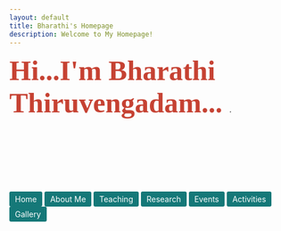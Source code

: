 ```yaml
---
layout: default
title: Bharathi's Homepage
description: Welcome to My Homepage!
---
```





<span style="font-size: 50px; color: #c64233; font-family: 'Dancing Script', cursive;"> <b> Hi...I'm Bharathi Thiruvengadam...</b> </span>.

<br/><br/><br/> <br/><br/><br/>


<a href="index" class="btn" style="display: inline-block; padding: 5px 10px; background-color: #157878; color: white; text-decoration: none; border-radius: 3px;">Home</a>  <a href="about" class="btn" style="display: inline-block; padding: 5px 10px; background-color: #157878; color: white; text-decoration: none; border-radius: 3px;">About Me</a> <a href="teaching" class="btn" style="display: inline-block; padding: 5px 10px; background-color: #157878; color: white; text-decoration: none; border-radius: 3px;">Teaching</a>  <a href="research" class="btn" style="display: inline-block; padding: 5px 10px; background-color: #157878; color: white; text-decoration: none; border-radius: 3px;">Research</a>  <a href="event" class="btn" style="display: inline-block; padding: 5px 10px; background-color: #157878; color: white; text-decoration: none; border-radius: 3px;">Events</a>  <a href="activities" class="btn" style="display: inline-block; padding: 5px 10px; background-color: #157878; color: white; text-decoration: none; border-radius: 3px;">Activities</a> <a href="gallery" class="btn" style="display: inline-block; padding: 5px 10px; background-color: #157878; color: white; text-decoration: none; border-radius: 3px;">Gallery</a>

<br/>
<p style="margin-top: 280px; text-size: larger"> </p>

<style>
body {
    background-image: URL('Backpho.png');
    background-size: cover;
    background-repeat: no-repeat;
    background-attachment: fixed;
    background-position: center below;
}
</style>

<br/><br/>

